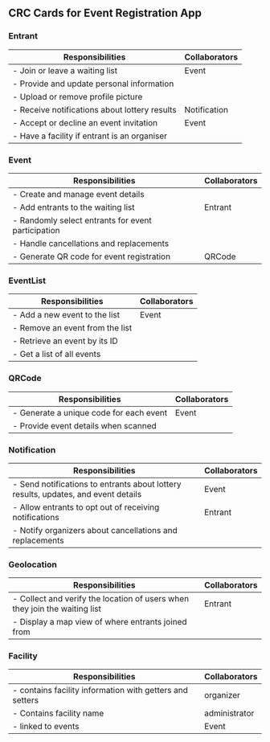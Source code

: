 ## CRC Cards for Event Registration App

### Entrant
| **Responsibilities**                                                                                  | **Collaborators**               |
|-------------------------------------------------------------------------------------------------------|---------------------------------|
| - Join or leave a waiting list                                                                         | Event                          |
| - Provide and update personal information                                                              |                                 |
| - Upload or remove profile picture                                                                     |                                 |
| - Receive notifications about lottery results                                                          | Notification                    |
| - Accept or decline an event invitation                                                                | Event                           |
| - Have a facility if entrant is an organiser                                                           |                           |


### Event
| **Responsibilities**                                                                                  | **Collaborators**               |
|-------------------------------------------------------------------------------------------------------|---------------------------------|
| - Create and manage event details                                                                      |                                 |
| - Add entrants to the waiting list                                                                     | Entrant                         |
| - Randomly select entrants for event participation                                                      |                      |
| - Handle cancellations and replacements                                                                |                       |
| - Generate QR code for event registration                                                              | QRCode                          |

### EventList
| **Responsibilities**                                                                                      | **Collaborators**               |
|-----------------------------------------------------------------------------------------------------------|---------------------------------|
| - Add a new event to the list                                                                              | Event                           |
| - Remove an event from the list                                                                            |                         |
| - Retrieve an event by its ID                                                                              |                         |
| - Get a list of all events                                                                                 |                        |

### QRCode
| **Responsibilities**                                                                                  | **Collaborators**               |
|-------------------------------------------------------------------------------------------------------|---------------------------------|
| - Generate a unique code for each event                                                                | Event                           |
| - Provide event details when scanned                                                                   |                          |

### Notification
| **Responsibilities**                                                                               | **Collaborators**               |
|----------------------------------------------------------------------------------------------------|---------------------------------|
| - Send notifications to entrants about lottery results, updates, and event details                 |Event                             |
| - Allow entrants to opt out of receiving notifications                                              | Entrant                         |
| - Notify organizers about cancellations and replacements                                            |                                  |

### Geolocation
| **Responsibilities**                                                                               | **Collaborators**               |
|----------------------------------------------------------------------------------------------------|---------------------------------|
| - Collect and verify the location of users when they join the waiting list                          | Entrant                        |
| - Display a map view of where entrants joined from                                                  |                                |

### Facility
| **Responsibilities**                                                                               | **Collaborators**               |
|----------------------------------------------------------------------------------------------------|---------------------------------|
| - contains facility information with getters and setters                                         | organizer                          | 
| - Contains facility name                                                                           | administrator                  |
| - linked to events                                                                                | Event                          |